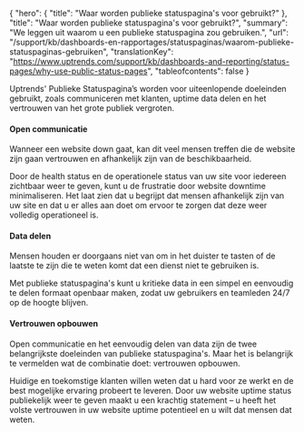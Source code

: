 {
  "hero": {
    "title": "Waar worden publieke statuspagina's voor gebruikt?"
  },
  "title": "Waar worden publieke statuspagina's voor gebruikt?",
  "summary": "We leggen uit waarom u een publieke statuspagina zou gebruiken.",
  "url": "/support/kb/dashboards-en-rapportages/statuspaginas/waarom-publieke-statuspaginas-gebruiken",
  "translationKey": "https://www.uptrends.com/support/kb/dashboards-and-reporting/status-pages/why-use-public-status-pages",
  "tableofcontents": false
}

Uptrends' Publieke Statuspagina’s worden voor uiteenlopende doeleinden gebruikt, zoals communiceren met klanten, uptime data delen en het vertrouwen van het grote publiek vergroten.

#### Open communicatie

Wanneer een website down gaat, kan dit veel mensen treffen die de website zijn gaan vertrouwen en afhankelijk zijn van de beschikbaarheid.

Door de health status en de operationele status van uw site voor iedereen zichtbaar weer te geven, kunt u de frustratie door website downtime minimaliseren. Het laat zien dat u begrijpt dat mensen afhankelijk zijn van uw site en dat u er alles aan doet om ervoor te zorgen dat deze weer volledig operationeel is.

#### Data delen

Mensen houden er doorgaans niet van om in het duister te tasten of de laatste te zijn die te weten komt dat een dienst niet te gebruiken is.

Met publieke statuspagina's kunt u kritieke data in een simpel en eenvoudig te delen formaat openbaar maken, zodat uw gebruikers en teamleden 24/7 op de hoogte blijven.

#### Vertrouwen opbouwen

Open communicatie en het eenvoudig delen van data zijn de twee belangrijkste doeleinden van publieke statuspagina's. Maar het is belangrijk te vermelden wat de combinatie doet: vertrouwen opbouwen.

Huidige en toekomstige klanten willen weten dat u hard voor ze werkt en de best mogelijke ervaring probeert te leveren. Door uw website uptime status publiekelijk weer te geven maakt u een krachtig statement – u heeft het volste vertrouwen in uw website uptime potentieel en u wilt dat mensen dat weten.
